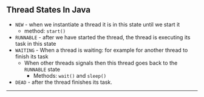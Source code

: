 ## Thread States In Java
- `NEW` - when we instantiate a thread it is in this state until we start it
  - method: `start()`
- `RUNNABLE` - after we have started the thread, the thread is executing its task in this state
- `WAITING` - When a thread is waiting: for example for another thread to finish its task
  - When other threads signals then this thread goes back to the `RUNNABLE` state
    - Methods: `wait()` and `sleep()`
- `DEAD` - after the thread finishes its task.
---